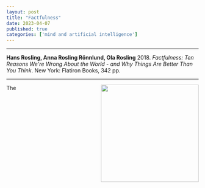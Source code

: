 ```yaml
---
layout: post
title: "Factfulness"
date: 2023-04-07
published: true
categories: ['mind and artificial intelligence']
---
```



***
<b>	Hans Rosling, Anna Rosling Rönnlund, Ola Rosling</b> 2018. _Factfulness: Ten Reasons We're Wrong About the World - and Why Things Are Better Than You Think_. New York: Flatiron Books, 342 pp.

***

<img align="right"  width="256" src="https://upload.wikimedia.org/wikipedia/en/thumb/b/b2/Factfulness_Ten_Reasons_We%27re_Wrong_About_the_World--and_Why_Things_Are_Better_Than_You_Think.jpg/220px-Factfulness_Ten_Reasons_We%27re_Wrong_About_the_World--and_Why_Things_Are_Better_Than_You_Think.jpg" alt="">  
The 

<img align="right" src="http://timeteam.github.io/images/Gapminder_income_life_1956.png" alt="">

<img align="right" src="http://timeteam.github.io/images/Gapminder_income_life_2022.png" alt="">




